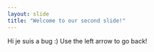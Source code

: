 ```yaml
---
layout: slide
title: "Welcome to our second slide!"
---
```

Hi je suis a bug :)
Use the left arrow to go back!
